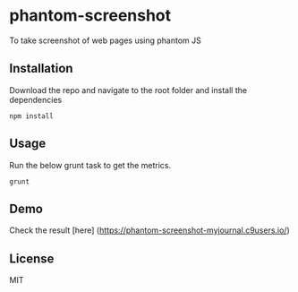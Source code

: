 # phantom-screenshot
To take screenshot of web pages using phantom JS

## Installation

Download the repo and navigate to the root folder and install the dependencies

```
npm install

```

## Usage

Run the below grunt task to get the metrics. 

```
grunt

```

## Demo

Check the result [here] (https://phantom-screenshot-myjournal.c9users.io/)

## License

MIT

